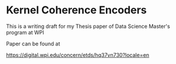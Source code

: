 # Kernel Coherence Encoders
This is a writing draft for my Thesis paper of Data Science Master's program at WPI

Paper can be found at 

https://digital.wpi.edu/concern/etds/hq37vn730?locale=en
